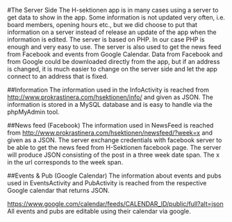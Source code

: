 #The Server Side
The H-sektionen app is in many cases using a server to get data to show in the app. Some
information is not updated very often, i.e. board members, opening hours etc., but we did choose
to put that information on a server instead of release an update of the app when the information
is edited. The server is based on PHP. In our case PHP is enough and very easy to use. The server
is also used to get the news feed from Facebook and events from Google Calendar. Data from
Facebook and from Google could be downloaded directly from the app, but if an address is changed,
it is much easier to change on the server side and let the app connect to an address that is
fixed.

##Information
The information used in the InfoActivity is reached from 
http://www.prokrastinera.com/hsektionen/info/ and given as JSON. The information is stored in
a MySQL database and is easy to handle via the phpMyAdmin tool.

##News feed (Facebook)
The information used in NewsFeed is reached from 
http://www.prokrastinera.com/hsektionen/newsfeed/?week=x and given as a JSON. The server exchange
credentials with facebook server to be able to get the news feed from H-Sektionen facebook page.
The server will produce JSON consisting of the post in a three week date span. The x in the url
corresponds to the week span.

##Events & Pub (Google Calendar)
The information about events and pubs used in EventsActivity and PubActivity is reached from the
respective Google calendar that returns JSON.
    
https://www.google.com/calendar/feeds/CALENDAR_ID/public/full?alt=json
All events and pubs are editable using their calendar via google. 

